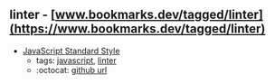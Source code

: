 linter - [www.bookmarks.dev/tagged/linter](https://www.bookmarks.dev/tagged/linter)
---
* [JavaScript Standard Style](https://standardjs.com/)
    * tags: [javascript](../tags/javascript.md), [linter](../tags/linter.md)
    * :octocat: [github url](https://github.com/standard/standard)
